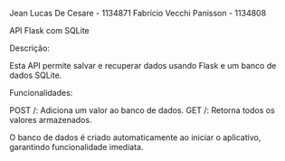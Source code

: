 Jean Lucas De Cesare - 1134871 
Fabrício Vecchi Panisson - 1134808

API Flask com SQLite

Descrição:

Esta API permite salvar e recuperar dados usando Flask e um banco de dados SQLite.

Funcionalidades:

POST /: Adiciona um valor ao banco de dados. GET /: Retorna todos os valores armazenados.

O banco de dados é criado automaticamente ao iniciar o aplicativo, garantindo funcionalidade imediata.

